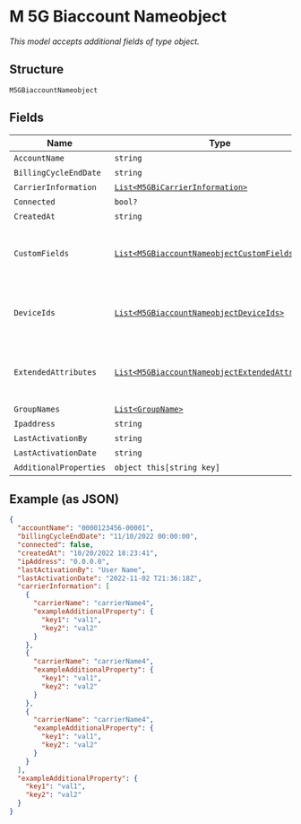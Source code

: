 
# M 5G Biaccount Nameobject

*This model accepts additional fields of type object.*

## Structure

`M5GBiaccountNameobject`

## Fields

| Name | Type | Tags | Description |
|  --- | --- | --- | --- |
| `AccountName` | `string` | Optional | - |
| `BillingCycleEndDate` | `string` | Optional | - |
| `CarrierInformation` | [`List<M5GBiCarrierInformation>`](../../doc/models/m-5g-bi-carrier-information.md) | Optional | - |
| `Connected` | `bool?` | Optional | - |
| `CreatedAt` | `string` | Optional | - |
| `CustomFields` | [`List<M5GBiaccountNameobjectCustomFields>`](../../doc/models/containers/m-5g-biaccount-nameobject-custom-fields.md) | Optional | This is List of a container for any-of cases. |
| `DeviceIds` | [`List<M5GBiaccountNameobjectDeviceIds>`](../../doc/models/containers/m-5g-biaccount-nameobject-device-ids.md) | Optional | This is List of a container for any-of cases. |
| `ExtendedAttributes` | [`List<M5GBiaccountNameobjectExtendedAttributes>`](../../doc/models/containers/m-5g-biaccount-nameobject-extended-attributes.md) | Optional | This is List of a container for any-of cases. |
| `GroupNames` | [`List<GroupName>`](../../doc/models/group-name.md) | Optional | - |
| `Ipaddress` | `string` | Optional | - |
| `LastActivationBy` | `string` | Optional | - |
| `LastActivationDate` | `string` | Optional | - |
| `AdditionalProperties` | `object this[string key]` | Optional | - |

## Example (as JSON)

```json
{
  "accountName": "0000123456-00001",
  "billingCycleEndDate": "11/10/2022 00:00:00",
  "connected": false,
  "createdAt": "10/20/2022 18:23:41",
  "ipAddress": "0.0.0.0",
  "lastActivationBy": "User Name",
  "lastActivationDate": "2022-11-02 T21:36:18Z",
  "carrierInformation": [
    {
      "carrierName": "carrierName4",
      "exampleAdditionalProperty": {
        "key1": "val1",
        "key2": "val2"
      }
    },
    {
      "carrierName": "carrierName4",
      "exampleAdditionalProperty": {
        "key1": "val1",
        "key2": "val2"
      }
    },
    {
      "carrierName": "carrierName4",
      "exampleAdditionalProperty": {
        "key1": "val1",
        "key2": "val2"
      }
    }
  ],
  "exampleAdditionalProperty": {
    "key1": "val1",
    "key2": "val2"
  }
}
```

